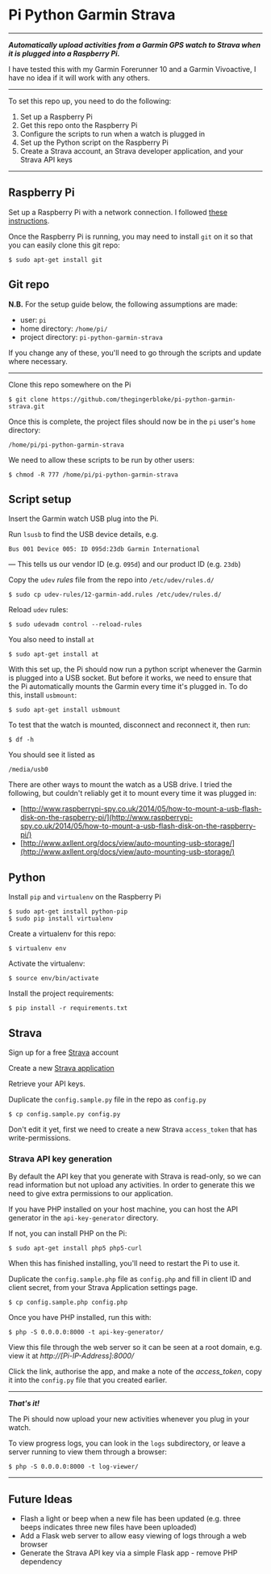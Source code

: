 # Pi Python Garmin Strava

***

***Automatically upload activities from a Garmin GPS watch to Strava when it is plugged into a Raspberry Pi.***

I have tested this with my Garmin Forerunner 10 and a Garmin Vivoactive, I have no idea if it will work with any others.

***

To set this repo up, you need to do the following:

 1. Set up a Raspberry Pi
 2. Get this repo onto the Raspberry Pi
 3. Configure the scripts to run when a watch is plugged in
 4. Set up the Python script on the Raspberry Pi
 5. Create a Strava account, an Strava developer application, and your Strava API keys

***

## Raspberry Pi

Set up a Raspberry Pi with a network connection. I followed [these instructions](https://www.raspberrypi.org/help/noobs-setup/).

Once the Raspberry Pi is running, you may need to install `git` on it so that you can easily clone this git repo:

```
$ sudo apt-get install git
```

## Git repo

**N.B.** For the setup guide below, the following assumptions are made:

 - user: `pi`
 - home directory: `/home/pi/`
 - project directory: `pi-python-garmin-strava`

If you change any of these, you'll need to go through the scripts and update where necessary.

***

Clone this repo somewhere on the Pi

```
$ git clone https://github.com/thegingerbloke/pi-python-garmin-strava.git
```

Once this is complete, the project files should now be in the `pi` user's `home` directory:

```
/home/pi/pi-python-garmin-strava
```

We need to allow these scripts to be run by other users:

```
$ chmod -R 777 /home/pi/pi-python-garmin-strava
```

## Script setup

Insert the Garmin watch USB plug into the Pi.

Run `lsusb` to find the USB device details, e.g.

```
Bus 001 Device 005: ID 095d:23db Garmin International
```

&mdash; This tells us our vendor ID (e.g. `095d`) and our product ID (e.g. `23db`)

Copy the `udev` *rules* file from the repo into `/etc/udev/rules.d/`

```
$ sudo cp udev-rules/12-garmin-add.rules /etc/udev/rules.d/
```

Reload `udev` rules:

```
$ sudo udevadm control --reload-rules
```

You also need to install `at`

```
$ sudo apt-get install at
```

With this set up, the Pi should now run a python script whenever the Garmin is plugged into a USB socket. But before it works, we need to ensure that the Pi automatically mounts the Garmin every time it's plugged in. To do this, install `usbmount`:

```
$ sudo apt-get install usbmount
```

To test that the watch is mounted, disconnect and reconnect it, then run:

```
$ df -h

```

You should see it listed as

```
/media/usb0
```

There are other ways to mount the watch as a USB drive. I tried the following, but couldn't reliably get it to mount every time it was plugged in:

 - [http://www.raspberrypi-spy.co.uk/2014/05/how-to-mount-a-usb-flash-disk-on-the-raspberry-pi/](http://www.raspberrypi-spy.co.uk/2014/05/how-to-mount-a-usb-flash-disk-on-the-raspberry-pi/)
 - [http://www.axllent.org/docs/view/auto-mounting-usb-storage/](http://www.axllent.org/docs/view/auto-mounting-usb-storage/)


## Python

Install `pip` and `virtualenv` on the Raspberry Pi

```
$ sudo apt-get install python-pip
$ sudo pip install virtualenv
```

Create a virtualenv for this repo:

```
$ virtualenv env
```

Activate the virtualenv:

```
$ source env/bin/activate
```

Install the project requirements:

```
$ pip install -r requirements.txt
```

## Strava

Sign up for a free [Strava](http://strava.com/) account

Create a new [Strava application](https://www.strava.com/developers)

Retrieve your API keys.

Duplicate the `config.sample.py` file in the repo as `config.py`

```
$ cp config.sample.py config.py
```

Don't edit it yet, first we need to create a new Strava `access_token` that has write-permissions.


### Strava API key generation

By default the API key that you generate with Strava is read-only, so we can read information but not upload any activities. In order to generate this we need to give extra permissions to our application.

If you have PHP installed on your host machine, you can host the API generator in the `api-key-generator` directory.

If not, you can install PHP on the Pi:

```
$ sudo apt-get install php5 php5-curl
```

When this has finished installing, you'll need to restart the Pi to use it.

Duplicate the `config.sample.php` file as `config.php` and fill in client ID and client secret, from your Strava Application settings page.


```
$ cp config.sample.php config.php
```

Once you have PHP installed, run this with:

```
$ php -S 0.0.0.0:8000 -t api-key-generator/
```

View this file through the web server so it can be seen at a root domain, e.g. view it at *http://[Pi-IP-Address]:8000/*

Click the link, authorise the app, and make a note of the *access_token*, copy it into the `config.py` file that you created earlier.

***

***That's it!***

The Pi should now upload your new activities whenever you plug in your watch.

To view progress logs, you can look in the `logs` subdirectory, or leave a server running to view them through a browser:

```
$ php -S 0.0.0.0:8000 -t log-viewer/
```

***

## Future Ideas

 - Flash a light or beep when a new file has been updated (e.g. three beeps indicates three new files have been uploaded)
 - Add a Flask web server to allow easy viewing of logs through a web browser
 - Generate the Strava API key via a simple Flask app - remove PHP dependency